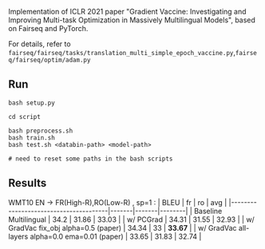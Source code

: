 Implementation of ICLR 2021 paper "Gradient Vaccine: Investigating and Improving Multi-task Optimization in Massively Multilingual Models", based on Fairseq and PyTorch.

For details, refer to `fairseq/fairseq/tasks/translation_multi_simple_epoch_vaccine.py`,`fairseq/fairseq/optim/adam.py`


## Run
```
bash setup.py

cd script

bash preprocess.sh
bash train.sh
bash test.sh <databin-path> <model-path>

# need to reset some paths in the bash scripts
```

## Results

WMT10 EN -> FR(High-R),RO(Low-R) , sp=1  :
|        BLEU           | fr    | ro    | avg    |
|---------------------------------------|-------|-------|--------|
| Baseline Multilingual                 | 34.2  | 31.86 | 33.03  |
| w/ PCGrad                             | 34.31 | 31.55 | 32.93  |
| w/ GradVac fix_obj alpha=0.5 (paper)  | 34.34 | 33    | **33.67**  |
| w/ GradVac all-layers alpha=0.0 ema=0.01 (paper) | 33.65 | 31.83 | 32.74  |
